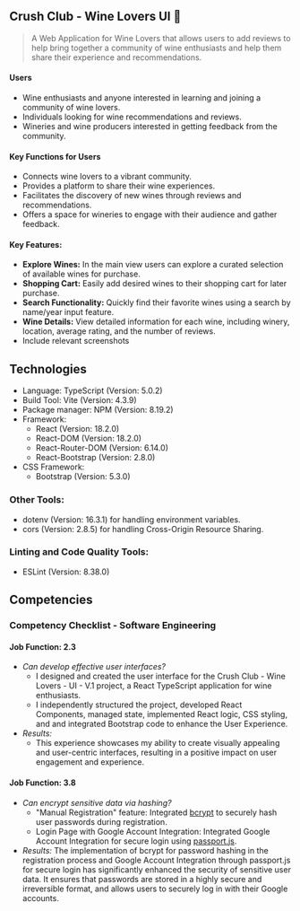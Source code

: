 ## Crush Club - Wine Lovers UI 🍷
> A Web Application for Wine Lovers that allows users to add reviews to help bring together a community of wine enthusiasts and help them share their experience and recommendations.
#### Users
  - Wine enthusiasts and anyone interested in learning and joining a community of wine lovers.
  - Individuals looking for wine recommendations and reviews.
  - Wineries and wine producers interested in getting feedback from the community.
#### Key Functions for Users
  - Connects wine lovers to a vibrant community.
  - Provides a platform to share their wine experiences.
  - Facilitates the discovery of new wines through reviews and recommendations.
  - Offers a space for wineries to engage with their audience and gather feedback.
#### Key Features:
  - **Explore Wines:** In the main view users can explore a curated selection of available wines for purchase.
  - **Shopping Cart:** Easily add desired wines to their shopping cart for later purchase.
  - **Search Functionality:** Quickly find their favorite wines using a search by name/year input feature.
  - **Wine Details:** View detailed information for each wine, including winery, location, average rating, and the number of reviews.
  - Include relevant screenshots

## Technologies
- Language: TypeScript (Version: 5.0.2)
- Build Tool: Vite (Version: 4.3.9)
- Package manager: NPM (Version: 8.19.2)
- Framework:
  - React (Version: 18.2.0)
  - React-DOM (Version: 18.2.0)
  - React-Router-DOM (Version: 6.14.0)
  - React-Bootstrap (Version: 2.8.0)
- CSS Framework:
  - Bootstrap (Version: 5.3.0)
### Other Tools:
- dotenv (Version: 16.3.1) for handling environment variables.
- cors (Version: 2.8.5) for handling Cross-Origin Resource Sharing.
### Linting and Code Quality Tools:
- ESLint (Version: 8.38.0)
## Competencies
### Competency Checklist -  Software Engineering
#### Job Function: 2.3

- _Can develop effective user interfaces?_
   - I designed and created the user interface for the Crush Club - Wine Lovers - UI - V.1 project, a React TypeScript application for wine enthusiasts. 
   - I independently structured the project, developed React Components, managed state, implemented React logic, CSS styling, and and integrated Bootstrap code to enhance the User Experience.
- _Results:_
  - This experience showcases my ability to create visually appealing and user-centric interfaces, resulting in a positive impact on user engagement and experience.

#### Job Function: 3.8
- _Can encrypt sensitive data via hashing?_
  - "Manual Registration" feature: Integrated [bcrypt](https://www.npmjs.com/package/bcrypt) to securely hash user passwords during registration.
  -  Login Page with Google Account Integration: Integrated Google Account Integration for secure login using [passport.js](https://www.passportjs.org/packages/passport-google-oauth20/).
- _Results:_
The implementation of bcrypt for password hashing in the registration process and Google Account Integration through passport.js for secure login has significantly enhanced the security of sensitive user data. It ensures that passwords are stored in a highly secure and irreversible format, and allows users to securely log in with their Google accounts.

